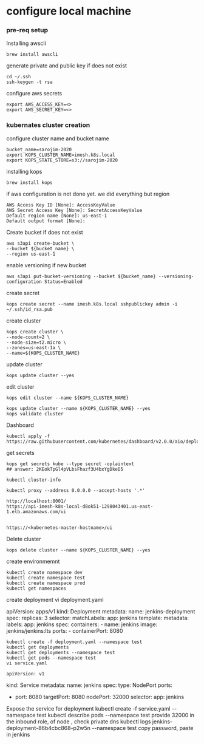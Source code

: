 # configure local machine

### pre-req setup

Installing awscli

    brew install awscli

generate private and public key if does not exist

    cd ~/.ssh
    ssh-keygen -t rsa


configure aws secrets

    export AWS_ACCESS_KEY=<>
    export AWS_SECRET_KEY=<>

### kubernates cluster creation


configure cluster name and bucket name

    bucket_name=sarojim-2020
    export KOPS_CLUSTER_NAME=imesh.k8s.local
    export KOPS_STATE_STORE=s3://sarojim-2020

installing kops

    brew install kops


if aws configuration is not done yet. we did everything but region

    AWS Access Key ID [None]: AccessKeyValue
    AWS Secret Access Key [None]: SecretAccessKeyValue
    Default region name [None]: us-east-1
    Default output format [None]:

Create bucket if does not exist

    aws s3api create-bucket \
    --bucket ${bucket_name} \
    --region us-east-1

enable versioning if new bucket

    aws s3api put-bucket-versioning --bucket ${bucket_name} --versioning-configuration Status=Enabled


create secret

    kops create secret --name imesh.k8s.local sshpublickey admin -i ~/.ssh/id_rsa.pub


create cluster

    kops create cluster \
    --node-count=2 \
    --node-size=t2.micro \
    --zones=us-east-1a \
    --name=${KOPS_CLUSTER_NAME}

update cluster

    kops update cluster --yes

edit cluster

    kops edit cluster --name ${KOPS_CLUSTER_NAME}

    kops update cluster --name ${KOPS_CLUSTER_NAME} --yes
    kops validate cluster

Dashboard

    kubectl apply -f https://raw.githubusercontent.com/kubernetes/dashboard/v2.0.0/aio/deploy/recommended.yaml

get secrets

    kops get secrets kube --type secret -oplaintext
    ## answer: 2KEokTpGl4pVLbsFhazf3U4bxYgDkeD5

    kubectl cluster-info

    kubectl proxy --address 0.0.0.0 --accept-hosts '.*'

    http://localhost:8001/
    https://api-imesh-k8s-local-d8ok51-1298043401.us-east-1.elb.amazonaws.com/ui


    https://<kubernetes-master-hostname>/ui

Delete cluster

    kops delete cluster --name ${KOPS_CLUSTER_NAME} --yes
    
create environmemnt
    
    kubectl create namespace dev
    kubectl create namespace test
    kubectl create namespace prod
    kubectl get namespaces
    
 create deployment
    vi deployment.yaml
    
apiVersion: apps/v1
kind: Deployment
metadata:
 name: jenkins-deployment
spec:
 replicas: 3
 selector:
   matchLabels:
     app: jenkins
 template:
   metadata:
     labels:
       app: jenkins
   spec:
     containers:
     - name: jenkins
       image: jenkins/jenkins:lts
       ports:
       - containerPort: 8080

    
    kubectl create -f deployment.yaml --namespace test
    kubectl get deployments
    kubectl get deployments --namespace test
    kubectl get pods --namespace test
    vi service.yaml
    
    apiVersion: v1
kind: Service
metadata:
 name: jenkins
spec:
 type: NodePort
 ports:
   - port: 8080
     targetPort: 8080
     nodePort: 32000
 selector:
   app: jenkins

Expose the service for deployment
    kubectl create -f service.yaml --namespace test
    kubectl describe pods --namespace test
 provide 32000 in the inbound role, of node , check private dns
  kubectl logs jenkins-deployment-86b4cbc868-p2w5n --namespace test
  copy password, paste in jenkins 
    
